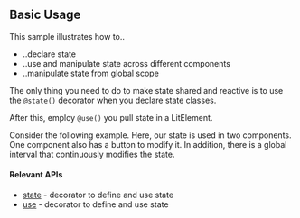 ## Basic Usage
This sample illustrates how to..
* ..declare state
* ..use and manipulate state across different components
* ..manipulate state from global scope

The only thing you need to do to make state shared and reactive is
to use the ```@state()``` decorator when you declare state classes.

After this, employ ```@use()``` you pull state in a LitElement.

Consider the following example.
Here, our state is used in two components.
One component also has a button to modify it.
In addition, there is a global interval that continuously modifies the state.

<code-sample folder="samples/basic" style="height: 600px;"> </code-sample>

#### Relevant APIs
* [state](api/modules.html#state) - decorator to define and use state
* [use](api/modules.html#use) - decorator to define and use state
